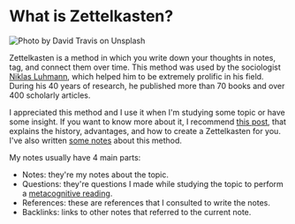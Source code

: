 # What is Zettelkasten?

![Photo by <a href="https://unsplash.com/@dtravisphd?utm_source=unsplash&utm_medium=referral&utm_content=creditCopyText">David Travis</a> on <a href="https://unsplash.com/?utm_source=unsplash&utm_medium=referral&utm_content=creditCopyText">Unsplash</a>](/images/david-travis-5bYxXawHOQg-unsplash.jpg)

Zettelkasten is a method in which you write down your thoughts in notes, tag, and connect them over time. This method was used by the sociologist [Niklas Luhmann](https://en.wikipedia.org/wiki/Niklas_Luhmann), which helped him to be extremely prolific in his field. During his 40 years of research, he published more than 70 books and over 400 scholarly articles.

I appreciated this method and I use it when I'm studying some topic or have some insight. If you want to know more about it, I recommend [this post](https://writingcooperative.com/zettelkasten-how-one-german-scholar-was-so-freakishly-productive-997e4e0ca125), that explains the history, advantages, and how to create a Zettelkasten for you. I've also written [some notes](/zettelkasten/zettelkasten) about this method.

My notes usually have 4 main parts:

- Notes: they're my notes about the topic.
- Questions: they're questions I made while studying the topic to perform a [metacognitive reading](/zettelkasten/reading-metacognitively).
- References: these are references that I consulted to write the notes.
- Backlinks: links to other notes that referred to the current note.

